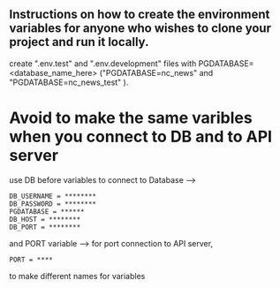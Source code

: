 ## Instructions on how to create the environment variables for anyone who wishes to clone your project and run it locally.

create ".env.test" and ".env.development" files with PGDATABASE=<database_name_here> ("PGDATABASE=nc_news" and "PGDATABASE=nc_news_test" ).

# Avoid to make the same varibles when you connect to DB and to API server

use DB before variables to connect to Database -->

```JS
DB_USERNAME = ********
DB_PASSWORD = ********
PGDATABASE = ******
DB_HOST = ********
DB_PORT = ********
```

and PORT variable --> for port connection to API server,

```JS
PORT = ****
```

to make different names for variables
